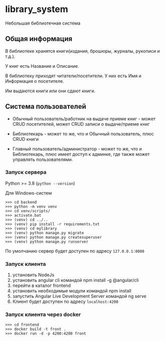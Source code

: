 # library_system
Небольшая библиотечная система

## Общая информация
В библиотеке хранятся книги(издания, брошюры, журналы, рукописи и т.д.).

У книг есть Название и Описание.

В библиотеку приходят читатели/посетители. У них есть Имя и Информация о посетителе.

Им выдаются книги или они сдают книги.

## Система пользователей

- Обычный пользователь/работник на выдаче приеме книг - может CRUD посетителей, может CRUD записи о выдаче/приеме книг

- Библиотекарь - может то же, что и Обычный пользователь, плюс CRUD книги

- Главный пользователь/администратор - может то же, что и Библиотекарь, плюс имеет доступ к админке, где также может управлять пользователями.

### Запуск сервера
Python >= 3.8 (```python --version```)

Для Windows-систем

```
>>> cd backend
>>> python -m venv venv
>>> cd venv/scripts/
>>> activate.bat
>>> (venv) cd ../..
>>> (venv) pip install -r requirements.txt
>>> (venv) cd mylibrary
>>> (venv) python manage.py migrate
>>> (venv) python manage.py createsuperuser
>>> (venv) python manage.py runserver
```
По умолчанию сервер будет доступен по адресу
```127.0.0.1:8000```

### Запуск клиента
1) установить NodeJs
2) установить angular cli командой npm install -g @angular/cli
3) перейти в каталог frontend
4) установить необходимые модули командой npm install
5) запустить Angular Live Development Server командой ng serve
6) Клиент будет доступен по адресу `localhost:4200`

### Запуск клиента через docker
```
>>> cd frontend
>>> docker build -t front .
>>> docker run -d -p 4200:4200 front
```